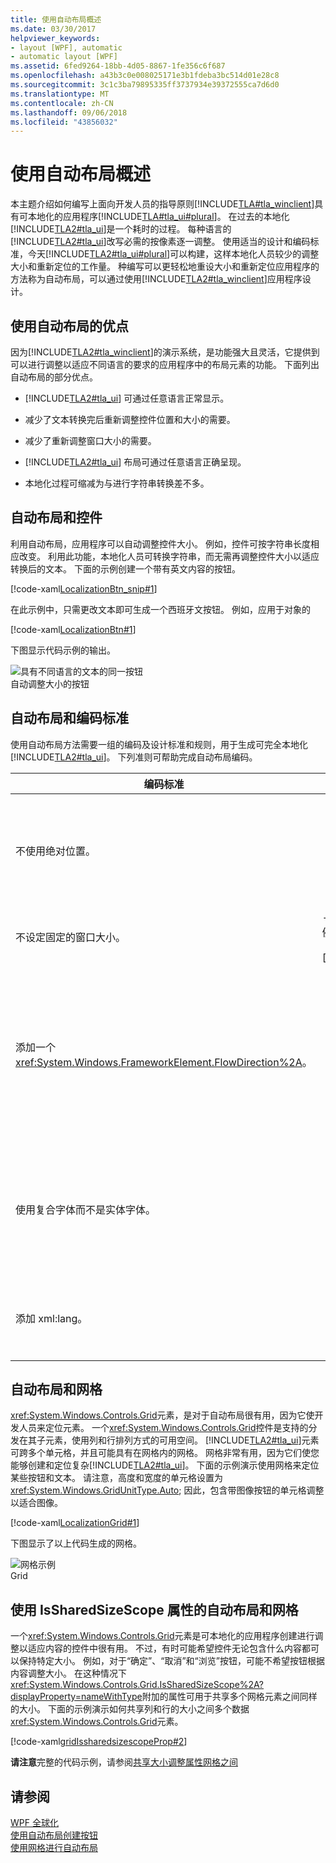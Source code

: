 ```yaml
---
title: 使用自动布局概述
ms.date: 03/30/2017
helpviewer_keywords:
- layout [WPF], automatic
- automatic layout [WPF]
ms.assetid: 6fed9264-18bb-4d05-8867-1fe356c6f687
ms.openlocfilehash: a43b3c0e008025171e3b1fdeba3bc514d01e28c8
ms.sourcegitcommit: 3c1c3ba79895335ff3737934e39372555ca7d6d0
ms.translationtype: MT
ms.contentlocale: zh-CN
ms.lasthandoff: 09/06/2018
ms.locfileid: "43856032"
---
```

# <a name="use-automatic-layout-overview"></a>使用自动布局概述
本主题介绍如何编写上面向开发人员的指导原则[!INCLUDE[TLA#tla_winclient](../../../../includes/tlasharptla-winclient-md.md)]具有可本地化的应用程序[!INCLUDE[TLA#tla_ui#plural](../../../../includes/tlasharptla-uisharpplural-md.md)]。 在过去的本地化[!INCLUDE[TLA2#tla_ui](../../../../includes/tla2sharptla-ui-md.md)]是一个耗时的过程。 每种语言的[!INCLUDE[TLA2#tla_ui](../../../../includes/tla2sharptla-ui-md.md)]改写必需的按像素逐一调整。 使用适当的设计和编码标准，今天[!INCLUDE[TLA2#tla_ui#plural](../../../../includes/tla2sharptla-uisharpplural-md.md)]可以构建，这样本地化人员较少的调整大小和重新定位的工作量。 种编写可以更轻松地重设大小和重新定位应用程序的方法称为自动布局，可以通过使用[!INCLUDE[TLA2#tla_winclient](../../../../includes/tla2sharptla-winclient-md.md)]应用程序设计。  
  
<a name="advantages_of_autolayout"></a>   
## <a name="advantages-of-using-automatic-layout"></a>使用自动布局的优点  
 因为[!INCLUDE[TLA2#tla_winclient](../../../../includes/tla2sharptla-winclient-md.md)]的演示系统，是功能强大且灵活，它提供到可以进行调整以适应不同语言的要求的应用程序中的布局元素的功能。 下面列出自动布局的部分优点。  
  
-   [!INCLUDE[TLA2#tla_ui](../../../../includes/tla2sharptla-ui-md.md)] 可通过任意语言正常显示。  
  
-   减少了文本转换完后重新调整控件位置和大小的需要。  
  
-   减少了重新调整窗口大小的需要。  
  
-   [!INCLUDE[TLA2#tla_ui](../../../../includes/tla2sharptla-ui-md.md)] 布局可通过任意语言正确呈现。  
  
-   本地化过程可缩减为与进行字符串转换差不多。  
  
<a name="autolayout_controls"></a>   
## <a name="automatic-layout-and-controls"></a>自动布局和控件  
 利用自动布局，应用程序可以自动调整控件大小。 例如，控件可按字符串长度相应改变。 利用此功能，本地化人员可转换字符串，而无需再调整控件大小以适应转换后的文本。 下面的示例创建一个带有英文内容的按钮。  
  
 [!code-xaml[LocalizationBtn_snip#1](../../../../samples/snippets/csharp/VS_Snippets_Wpf/LocalizationBtn_snip/CS/Pane1.xaml#1)]  
  
 在此示例中，只需更改文本即可生成一个西班牙文按钮。 例如，应用于对象的  
  
 [!code-xaml[LocalizationBtn#1](../../../../samples/snippets/csharp/VS_Snippets_Wpf/LocalizationBtn/CS/Pane1.xaml#1)]  
  
 下图显示代码示例的输出。  
  
 ![具有不同语言的文本的同一按钮](../../../../docs/framework/wpf/advanced/media/globalizationbutton.png "GlobalizationButton")  
自动调整大小的按钮  
  
<a name="autolayout_coding"></a>   
## <a name="automatic-layout-and-coding-standards"></a>自动布局和编码标准  
 使用自动布局方法需要一组的编码及设计标准和规则，用于生成可完全本地化[!INCLUDE[TLA2#tla_ui](../../../../includes/tla2sharptla-ui-md.md)]。 下列准则可帮助完成自动布局编码。  
  
| 编码标准 | 描述 |
| ---------------------- | ----------------- |
| 不使用绝对位置。 | <ul><li>不要使用<xref:System.Windows.Controls.Canvas>因为它会以绝对方式定位元素。</li><li>使用<xref:System.Windows.Controls.DockPanel>， <xref:System.Windows.Controls.StackPanel>，和<xref:System.Windows.Controls.Grid>来定位控件。</li><li>有关各种面板类型的讨论，请参阅[面板概述](../../../../docs/framework/wpf/controls/panels-overview.md)。</li></ul> |
| 不设定固定的窗口大小。 | -使用<xref:System.Windows.Window.SizeToContent%2A>。<br />例如：<br /><br /> [!code-xaml[LocalizationGrid#2](../../../../samples/snippets/csharp/VS_Snippets_Wpf/LocalizationGrid/CS/Pane1.xaml#2)] |
| 添加一个 <xref:System.Windows.FrameworkElement.FlowDirection%2A>。 | <ul><li>添加<xref:System.Windows.FrameworkElement.FlowDirection%2A>到你的应用程序的根元素。</li><li>WPF 提供了方便地支持水平、 双向和垂直布局。 在演示框架<xref:System.Windows.FrameworkElement.FlowDirection%2A>属性可以用于定义布局。 流方向模式包括：<br /><br /> <ul><li><xref:System.Windows.FlowDirection.LeftToRight> (LrTb) — 拉丁语、 东亚语言等的水平布局。</li><li><xref:System.Windows.FlowDirection.RightToLeft> (RlTb) — 有关阿拉伯语、 希伯来语等双向。</li></ul></li></ul> |
| 使用复合字体而不是实体字体。 | <ul><li>使用复合字体<xref:System.Windows.Controls.Control.FontFamily%2A>属性不需要进行本地化。</li><li>开发人员可以使用以下字体之一，也可以创建自己的字体。<br /><br /> <ul><li>Global User Interface</li><li>Global San Serif</li><li>Global Serif</li></ul></li></ul> |
| 添加 xml:lang。 | <ul><li>添加`xml:lang`中的根元素属性您[!INCLUDE[TLA2#tla_ui](../../../../includes/tla2sharptla-ui-md.md)]，如`xml:lang="en-US"`英文应用程序。</li><li>因为复合字体使用`xml:lang`若要确定要使用的字体，请设置此属性以支持多语言方案。</li></ul> |
  
<a name="autolay_grids"></a>   
## <a name="automatic-layout-and-grids"></a>自动布局和网格  
 <xref:System.Windows.Controls.Grid>元素，是对于自动布局很有用，因为它使开发人员来定位元素。 一个<xref:System.Windows.Controls.Grid>控件是支持的分发在其子元素，使用列和行排列方式的可用空间。 [!INCLUDE[TLA2#tla_ui](../../../../includes/tla2sharptla-ui-md.md)]元素可跨多个单元格，并且可能具有在网格内的网格。 网格非常有用，因为它们使您能够创建和定位复杂[!INCLUDE[TLA2#tla_ui](../../../../includes/tla2sharptla-ui-md.md)]。 下面的示例演示使用网格来定位某些按钮和文本。 请注意，高度和宽度的单元格设置为<xref:System.Windows.GridUnitType.Auto>; 因此，包含带图像按钮的单元格调整以适合图像。  
  
 [!code-xaml[LocalizationGrid#1](../../../../samples/snippets/csharp/VS_Snippets_Wpf/LocalizationGrid/CS/Pane1.xaml#1)]  
  
 下图显示了以上代码生成的网格。  
  
 ![网格示例](../../../../docs/framework/wpf/advanced/media/glob-grid.png "glob_grid")  
Grid  
  
<a name="autolay_grids_issharedsizescope"></a>   
## <a name="automatic-layout-and-grids-using-the-issharedsizescope-property"></a>使用 IsSharedSizeScope 属性的自动布局和网格  
 一个<xref:System.Windows.Controls.Grid>元素是可本地化的应用程序创建进行调整以适应内容的控件中很有用。 不过，有时可能希望控件无论包含什么内容都可以保持特定大小。 例如，对于“确定”、“取消”和“浏览”按钮，可能不希望按钮根据内容调整大小。 在这种情况下<xref:System.Windows.Controls.Grid.IsSharedSizeScope%2A?displayProperty=nameWithType>附加的属性可用于共享多个网格元素之间同样的大小。 下面的示例演示如何共享列和行的大小之间多个数据<xref:System.Windows.Controls.Grid>元素。  
  
 [!code-xaml[gridIssharedsizescopeProp#2](../../../../samples/snippets/csharp/VS_Snippets_Wpf/gridIssharedsizescopeProp/CSharp/Window1.xaml#2)]  
  
 **请注意**完整的代码示例，请参阅[共享大小调整属性网格之间](../../../../docs/framework/wpf/controls/how-to-share-sizing-properties-between-grids.md)  
  
## <a name="see-also"></a>请参阅  
 [WPF 全球化](../../../../docs/framework/wpf/advanced/globalization-for-wpf.md)  
 [使用自动布局创建按钮](../../../../docs/framework/wpf/advanced/how-to-use-automatic-layout-to-create-a-button.md)  
 [使用网格进行自动布局](../../../../docs/framework/wpf/advanced/how-to-use-a-grid-for-automatic-layout.md)
